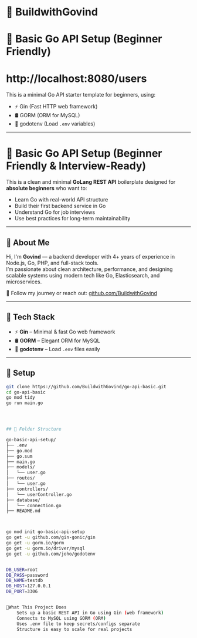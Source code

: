 # 🧰 BuildwithGovind

# 🧰 Basic Go API Setup (Beginner Friendly)

# http://localhost:8080/users

This is a minimal Go API starter template for beginners, using:

- ⚡ Gin (Fast HTTP web framework)
- 🛢️ GORM (ORM for MySQL)
- 🔐 godotenv (Load `.env` variables)

---

# 🚀 Basic Go API Setup (Beginner Friendly & Interview-Ready)

This is a clean and minimal **GoLang REST API** boilerplate designed for **absolute beginners** who want to:

- Learn Go with real-world API structure
- Build their first backend service in Go
- Understand Go for job interviews
- Use best practices for long-term maintainability

---

## 👤 About Me

Hi, I'm **Govind** — a backend developer with 4+ years of experience in Node.js, Go, PHP, and full-stack tools.  
I’m passionate about clean architecture, performance, and designing scalable systems using modern tech like Go, Elasticsearch, and microservices.

📌 Follow my journey or reach out: [github.com/BuildwithGovind](https://github.com/BuildwithGovind)

---

## 🔧 Tech Stack

- ⚡ **Gin** – Minimal & fast Go web framework
- 🛢️ **GORM** – Elegant ORM for MySQL
- 🔐 **godotenv** – Load `.env` files easily

---

## 🔧 Setup

```bash
git clone https://github.com/BuildwithGovind/go-api-basic.git
cd go-api-basic
go mod tidy
go run main.go




## 📁 Folder Structure

go-basic-api-setup/
├── .env
├── go.mod
├── go.sum
├── main.go
├── models/
│   └── user.go
├── routes/
│   └── user.go
├── controllers/
│   └── userController.go
├── database/
│   └── connection.go
├── README.md



go mod init go-basic-api-setup
go get -u github.com/gin-gonic/gin
go get -u gorm.io/gorm
go get -u gorm.io/driver/mysql
go get -u github.com/joho/godotenv


DB_USER=root
DB_PASS=password
DB_NAME=testdb
DB_HOST=127.0.0.1
DB_PORT=3306


🧠What This Project Does
    Sets up a basic REST API in Go using Gin (web framework)
    Connects to MySQL using GORM (ORM)
    Uses .env file to keep secrets/configs separate
    Structure is easy to scale for real projects
```
